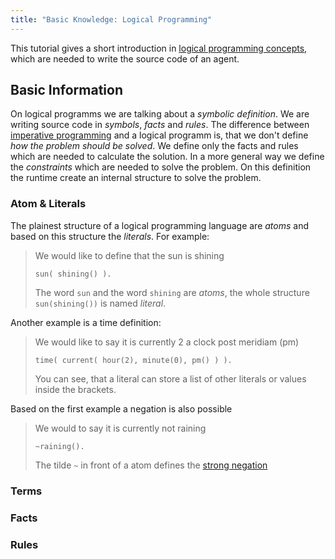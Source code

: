 ```yaml
---
title: "Basic Knowledge: Logical Programming"
---
```

This tutorial gives a short introduction in [logical programming concepts](https://en.wikipedia.org/wiki/Logic_programming), which are needed to write the source code of an agent.

## Basic Information

On logical programms we are talking about a _symbolic definition_. We are writing source code in _symbols_, _facts_ and _rules_. The difference between [imperative programming](https://en.wikipedia.org/wiki/Imperative_programming) and a logical programm is, that we don't define _how the problem should be solved_. We define only the facts and rules which are needed to calculate the solution. In a more general way we define the _constraints_ which are needed to solve the problem. On this definition the runtime create an internal structure to solve the problem.

### Atom & Literals

The plainest structure of a logical programming language are _atoms_ and based on this structure the _literals_. For example:

> We would like to define that the sun is shining
> <pre><code class="prolog">sun( shining() ).</pre></code>
> The word ```sun``` and the word ```shining``` are _atoms_, the whole structure ```sun(shining())``` is named _literal_.

Another example is a time definition:

> We would like to say it is currently 2 a clock post meridiam (pm)
> <pre><code class="prolog">time( current( hour(2), minute(0), pm() ) ).</pre></code>
> You can see, that a literal can store a list of other literals or values inside the brackets.

Based on the first example a negation is also possible

> We would to say it is currently not raining
> <pre><code class="prolog">~raining().</pre></code>
> The tilde ```~``` in front of a atom defines the [strong negation](https://en.wikipedia.org/wiki/Stable_model_semantics#Strong_negation)

### Terms

### Facts

### Rules


